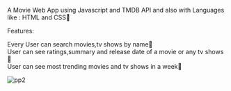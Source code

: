 A Movie Web App using Javascript and TMDB API and also  with Languages like : HTML and CSS🎉                        

Features:               

Every User can search movies,tv shows by name👋                               
User can see ratings,summary and release date of a movie or any tv shows👋              
User can see  most trending movies and tv shows  in a week👋                   


![pp2](https://user-images.githubusercontent.com/58092596/107586862-13547000-6c01-11eb-9d3e-a57e7b40a5d0.png)
